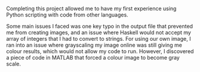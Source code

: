 Completing this project allowed me to have my first experience using Python scripting with code from other languages. 

Some main issues I faced was one key typo in the output file that prevented me from creating images, and an issue where Haskell would not accept my array of integers that I had to convert to strings. For using our own image, I ran into an issue where grayscaling my image online was still giving me colour results, which would not allow my code to run. However, I discovered a piece of code in MATLAB that forced a colour image to become gray scale.
